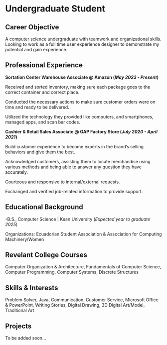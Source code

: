 # Undergraduate Student

## Career Objective 
A computer science undergraduate with teamwork and organizational skills. Looking to work as a full time user experience designer to demonstrate my potential and gain experience. 

## Professional Experience 
**Sortation Center Warehouse Associate @ Amazon (_May 2023 - Present_)**

Received and sorted inventory, making sure each package goes to the correct container and correct place.

Conducted the necessary actions to make sure customer orders were on time and ready to be delivered.

Utilized the technology they provided like computers, and smartphones, managed apps, and scan bar codes.

**Cashier & Retail Sales Associate @ GAP Factory Store (_July 2020 - April 2021_)**

Build customer experience to become experts in the brand’s selling behaviors and give them the best.

Acknowledged customers, assisting them to locate merchandise using various methods and being able to answer any question they have accurately. 

Courteous and responsive to internal/external requests.

Exchanged and verified job-related information to provide support.


## Educational Background
-B.S., Computer Science | Kean University  (_Expected year to graduate 2025_)
  
Organizations: Ecuadorian Student Association & Association for Computing Machinery/Women 


## Revelant College Courses
Computer Organization & Architecture, Fundamentals of Computer Science, Computer Programming, Computer Systems, Discrete Structures

## Skills & Interests
Problem Solver, Java, Communication, Customer Service, Microsoft Office & PowerPoint, Writing Stories, Digital Drawing, 3D Digital Art/Model, Traditional Art 

## Projects 
To be added soon...
